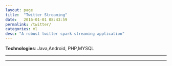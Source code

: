 ```yaml
---
layout: page
title:  "Twitter Streaming"
date:   2016-01-01 08:43:59
permalink: /twitter/
categories: ml
desc: "A robust twitter spark streaming application"
---
```


**Technologies**: Java,Android, PHP,MYSQL

---


---
